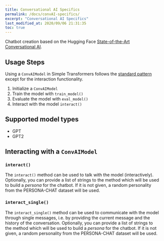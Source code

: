 ```yaml
---
title: Conversational AI Specifics
permalink: /docs/convAI-specifics/
excerpt: "Conversational AI Specifics"
last_modified_at: 2020/09/06 21:31:35
toc: true
---
```


Chatbot creation based on the Hugging Face [State-of-the-Art Conversational AI](https://github.com/huggingface/transfer-learning-conv-ai).


## Usage Steps

Using a `ConvAIModel` in Simple Transformers follows the [standard pattern](/docs/usage/#task-specific-models) except for the interaction functionality.

1. Initialize a `ConvAIModel`
2. Train the model with `train_model()`
3. Evaluate the model with `eval_model()`
4. Interact with the model `interact()`


## Supported model types

- GPT
- GPT2


## Interacting with a `ConvAIModel`

### `interact()`

The `interact()` method can be used to talk with the model (interactively). Optionally, you can provide a list of strings to the method which will be used to build a *persona* for the chatbot. If it is not given, a random personality from the PERSONA-CHAT dataset will be used.

### `interact_single()`

The `interact_single()` method can be used to communicate with the model through single messages, i.e. by providing the current message and the history of the conversation. Optionally, you can provide a list of strings to the method which will be used to build a *persona* for the chatbot. If it is not given, a random personality from the PERSONA-CHAT dataset will be used.
